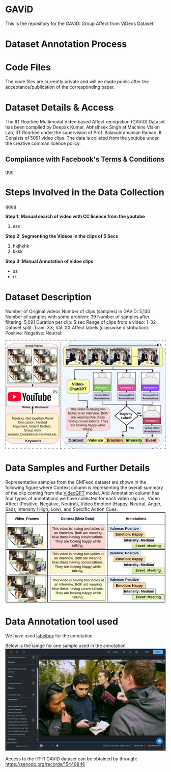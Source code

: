 # GAViD
This is the repository for the GAViD: Group Affect from ViDeos Dataset

# Dataset Annotation Process


# Code Files
The code files are currently private and will be made public after the acceptance/publication of the corresponding paper.

# Dataset Details & Access
The IIT Roorkee Multimodal Video based Affect recognition (GAViD) Dataset has been compiled by Deepak Kumar, Abhsihsek Singh at Machine Vision Lab, IIT Roorkee under the supervision of Prof. Balasubramanian Raman. It Consists of 5091 video clips. The data is colleted from the youtube under the creative comman licence policy.

## Compliance with Facebook's Terms & Conditions
ggg

# Steps Involved in the Data Collection
gggg

**Step 1: Manual search of video with CC licence from the youtube**
1. sss

**Step 2: Segmenting the Videos in the clips of 5 Secs**
1. hkjhkhk
2. kkkk
   
**Step 3: Manual Annotation of vidoe clips**
- ss
- rr

# Dataset Description
Number of Original videos
Number of clips (samples) in GAViD: 5,130
Number of samples with some problem: 39
Number of samples after filtering: 5,091
Duration per clip: 5 sec
Range of clips from a video: 1–32
Dataset split: Train: XX; Val: XX
Affect labels (classwise distribution): Positive: Negative: Neutral:

![Alt Text](/Data_Annotations.png)
# Data Samples and Further Details
Representative samples from the CMFeed dataset are shown in the following figure where Context column is representing the overall summary of the clip coming from the [VideoGPT](https://github.com/mbzuai-oryx/Video-ChatGPT) model. And Annotation column has four types of annotations we have collected for each video clip i.e., Video Affect (Positive, Negative, Neutral), Video Emotion (Happy, Neutral, Anger, Sad), Intensity (High, Low), and Specific Action Cues.
![Alt Text](/Annotations_Sample.png)

# Data Annotation tool used
We have used [labelbox](https://labelbox.com/) for the annotation.

Below is the iamge for one sample used in the annotation
![Alt Text](/labelbox.png)


Access to the IIT-R GAViD dataset can be obtained by through: https://zenodo.org/records/15448846

